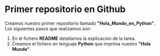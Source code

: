 <html>
  <body>
    <h1>Primer repositorio en Github</h1>
    <p>Creamos nuestro primer repositorio llamado <strong>"Hola_Mundo_en_Python"</strong>. Los siguientes pasos que realizamos son:
    <ol>
      <li>En el fichero <strong>README</strong> detallamos la explicación de la tarea.</li>
      <li>Creamos el fichero en lenguaje <strong>Python</strong> que imprima nuestro <strong>"Hola Mundo"</strong>.</li>
    </ol>
    </p>
  </body>
</html>
